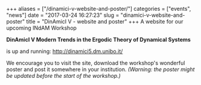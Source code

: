+++
aliases = ["/dinamici-v-website-and-poster/"]
categories = ["events", "news"]
date = "2017-03-24 16:27:23"
slug = "dinamici-v-website-and-poster"
title = "DinAmicI V - website and poster"
+++
A website for our upcoming INdAM Workshop

**DinAmicI V Modern Trends in the Ergodic Theory of Dynamical Systems**

is up and running: <http://dinamici5.dm.unibo.it/>

We encourage you to visit the site, download the workshop's wonderful
poster and post it somewhere in your institution. *(Warning: the poster
might be updated before the start of the workshop.)*

